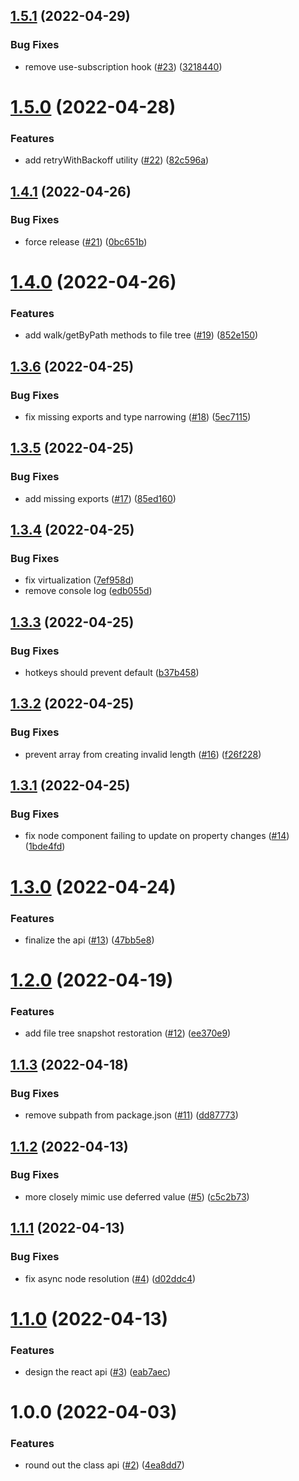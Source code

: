## [1.5.1](https://github.com/jaredLunde/exploration/compare/v1.5.0...v1.5.1) (2022-04-29)

### Bug Fixes

- remove use-subscription hook ([#23](https://github.com/jaredLunde/exploration/issues/23)) ([3218440](https://github.com/jaredLunde/exploration/commit/3218440c3753076573c85a6eccf0baf858f4b9f7))

# [1.5.0](https://github.com/jaredLunde/exploration/compare/v1.4.1...v1.5.0) (2022-04-28)

### Features

- add retryWithBackoff utility ([#22](https://github.com/jaredLunde/exploration/issues/22)) ([82c596a](https://github.com/jaredLunde/exploration/commit/82c596a83678f708bdab86b89dff2ab84194661c))

## [1.4.1](https://github.com/jaredLunde/exploration/compare/v1.4.0...v1.4.1) (2022-04-26)

### Bug Fixes

- force release ([#21](https://github.com/jaredLunde/exploration/issues/21)) ([0bc651b](https://github.com/jaredLunde/exploration/commit/0bc651b290fd6f9008ec29b61ef6a544d6cd016b))

# [1.4.0](https://github.com/jaredLunde/exploration/compare/v1.3.6...v1.4.0) (2022-04-26)

### Features

- add walk/getByPath methods to file tree ([#19](https://github.com/jaredLunde/exploration/issues/19)) ([852e150](https://github.com/jaredLunde/exploration/commit/852e1501e658ac22c80b36a4454d3e68e60316ac))

## [1.3.6](https://github.com/jaredLunde/exploration/compare/v1.3.5...v1.3.6) (2022-04-25)

### Bug Fixes

- fix missing exports and type narrowing ([#18](https://github.com/jaredLunde/exploration/issues/18)) ([5ec7115](https://github.com/jaredLunde/exploration/commit/5ec711523b87d453324df7ed541ac71efc4e9261))

## [1.3.5](https://github.com/jaredLunde/exploration/compare/v1.3.4...v1.3.5) (2022-04-25)

### Bug Fixes

- add missing exports ([#17](https://github.com/jaredLunde/exploration/issues/17)) ([85ed160](https://github.com/jaredLunde/exploration/commit/85ed160aa805f502e06aa2c0655c70e4ae3a3023))

## [1.3.4](https://github.com/jaredLunde/exploration/compare/v1.3.3...v1.3.4) (2022-04-25)

### Bug Fixes

- fix virtualization ([7ef958d](https://github.com/jaredLunde/exploration/commit/7ef958d3df7b432383a8e906abc8c85190084421))
- remove console log ([edb055d](https://github.com/jaredLunde/exploration/commit/edb055d3eb14994965e8f93b6adad186ded364d9))

## [1.3.3](https://github.com/jaredLunde/exploration/compare/v1.3.2...v1.3.3) (2022-04-25)

### Bug Fixes

- hotkeys should prevent default ([b37b458](https://github.com/jaredLunde/exploration/commit/b37b458cf945deb564b9f1d970245874c1975793))

## [1.3.2](https://github.com/jaredLunde/exploration/compare/v1.3.1...v1.3.2) (2022-04-25)

### Bug Fixes

- prevent array from creating invalid length ([#16](https://github.com/jaredLunde/exploration/issues/16)) ([f26f228](https://github.com/jaredLunde/exploration/commit/f26f22828aed60a5e7e386dd2270b9b227766605))

## [1.3.1](https://github.com/jaredLunde/exploration/compare/v1.3.0...v1.3.1) (2022-04-25)

### Bug Fixes

- fix node component failing to update on property changes ([#14](https://github.com/jaredLunde/exploration/issues/14)) ([1bde4fd](https://github.com/jaredLunde/exploration/commit/1bde4fd0fc99bb8b8287dab6b6ac84e82da58612))

# [1.3.0](https://github.com/jaredLunde/exploration/compare/v1.2.0...v1.3.0) (2022-04-24)

### Features

- finalize the api ([#13](https://github.com/jaredLunde/exploration/issues/13)) ([47bb5e8](https://github.com/jaredLunde/exploration/commit/47bb5e8b6d51f8559493de136f6c42845d158bd7))

# [1.2.0](https://github.com/jaredLunde/exploration/compare/v1.1.3...v1.2.0) (2022-04-19)

### Features

- add file tree snapshot restoration ([#12](https://github.com/jaredLunde/exploration/issues/12)) ([ee370e9](https://github.com/jaredLunde/exploration/commit/ee370e900fe13ab4813831b8a53d87e60deba099))

## [1.1.3](https://github.com/jaredLunde/exploration/compare/v1.1.2...v1.1.3) (2022-04-18)

### Bug Fixes

- remove subpath from package.json ([#11](https://github.com/jaredLunde/exploration/issues/11)) ([dd87773](https://github.com/jaredLunde/exploration/commit/dd87773b3c0f7c85cb732f8a91bbbd7fc96d0366))

## [1.1.2](https://github.com/jaredLunde/exploration/compare/v1.1.1...v1.1.2) (2022-04-13)

### Bug Fixes

- more closely mimic use deferred value ([#5](https://github.com/jaredLunde/exploration/issues/5)) ([c5c2b73](https://github.com/jaredLunde/exploration/commit/c5c2b73e8ab21abdafa1a6468c59ca4fc69c57dc))

## [1.1.1](https://github.com/jaredLunde/exploration/compare/v1.1.0...v1.1.1) (2022-04-13)

### Bug Fixes

- fix async node resolution ([#4](https://github.com/jaredLunde/exploration/issues/4)) ([d02ddc4](https://github.com/jaredLunde/exploration/commit/d02ddc4d7c3b227036288d26167f1797c3a5865b))

# [1.1.0](https://github.com/jaredLunde/exploration/compare/v1.0.0...v1.1.0) (2022-04-13)

### Features

- design the react api ([#3](https://github.com/jaredLunde/exploration/issues/3)) ([eab7aec](https://github.com/jaredLunde/exploration/commit/eab7aec69ab0c32a8d46071e5de89253721543f1))

# 1.0.0 (2022-04-03)

### Features

- round out the class api ([#2](https://github.com/jaredLunde/exploration/issues/2)) ([4ea8dd7](https://github.com/jaredLunde/exploration/commit/4ea8dd7548c609b3da199c929d724e5e51623e7c))
